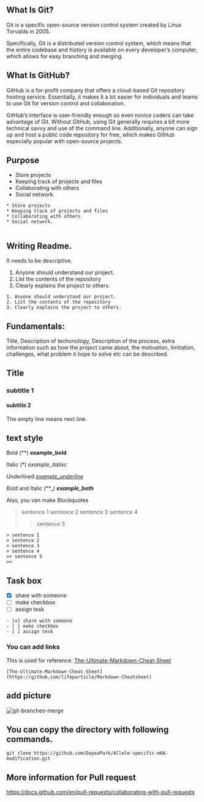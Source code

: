 ## What Is Git?
Git is a specific open-source version control system created by Linus Torvalds in 2005.

Specifically, Git is a distributed version control system, which means that the entire codebase and history is available on every developer’s computer, which allows for easy branching and merging.

## What Is GitHub?
GitHub is a for-profit company that offers a cloud-based Git repository hosting service. Essentially, it makes it a lot easier for individuals and teams to use Git for version control and collaboration. 

GitHub’s interface is user-friendly enough so even novice coders can take advantage of Git. Without GitHub, using Git generally requires a bit more technical savvy and use of the command line. Additionally, anyone can sign up and host a public code repository for free, which makes GitHub especially popular with open-source projects.

## Purpose 

* Store projects
* Keeping track of projects and files 
* Collaborating with others 
* Social network.
```
* Store projects
* Keeping track of projects and files 
* Collaborating with others 
* Social network.


```

## Writing Readme. 
It needs to be descriptive. 
1. Anyone should understand our project.
2. List the contents of the repository
3. Clearly explains the project to others. 

```
1. Anyone should understand our project.
2. List the contents of the repository
3. Clearly explains the project to others. 

```
 
## Fundamentals:
Title, 
Description of techonology,
Description of the process, 
extra information such as how the project came about, the motivation, limitation, challenges, what problem it hope to solve etc can be described. 



## Title 
### subtitle 1
#### subtitle 2 
The empty line means next line. 

## text style 
Bold (**) 
**example_bold**

Italic (*)
*example_italixc*

Underlined
<ins>_example_underline_</ins>

Bold and Italic (**_)
**_example_both_**

Also, you van make Blockquotes

> sentence 1
> sentence 2
> sentence 3
> sentence 4
>> sentence 5
>>

```
> sentence 1
> sentence 2
> sentence 3
> sentence 4
>> sentence 5
>>
```
## Task box 
- [x] share with someone
- [ ] make checkbox 
- [ ] assign tesk 

```
- [x] share with someone
- [ ] make checkbox 
- [ ] assign tesk 

```
### You can add links 
This is used for reference. 
[The-Ultimate-Markdown-Cheat-Sheet](https://github.com/lifeparticle/Markdown-Cheatsheet)

```
[The-Ultimate-Markdown-Cheat-Sheet](https://github.com/lifeparticle/Markdown-Cheatsheet)

```
## add picture 
![git-branches-merge](https://github.com/DayeaPark/discussion-10/assets/99752377/37ad77f8-fea4-4932-9b74-1143c4cd2eb3)

## You can copy the directory with following commands. 

```
git clone https://github.com/DayeaPark/Allele-specific-m6A-modification.git
```
## More information for Pull request 
https://docs.github.com/en/pull-requests/collaborating-with-pull-requests

